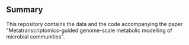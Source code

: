 ## Summary
This repository contains the data and the code accompanying the paper "Metatranscriptomics-guided genome-scale metabolic modelling of microbial communities".
